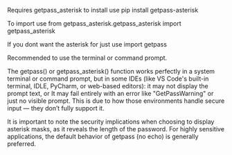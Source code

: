 Requires getpass_asterisk to install use pip install getpass-asterisk

To import use from getpass_asterisk.getpass_asterisk import getpass_asterisk

If you dont want the asterisk for just use import getpass

Recommended to use the terminal or command prompt.

The getpass() or getpass_asterisk() function works perfectly in a system terminal or command prompt,
but in some IDEs (like VS Code's built-in terminal, IDLE, PyCharm, or web-based editors):
it may not display the prompt text, or It may fail entirely with an error like "GetPassWarning" or just no visible prompt.
This is due to how those environments handle secure input — they don’t fully support it.

It is important to note the security implications when choosing to display asterisk masks, as it reveals the length of the password.
For highly sensitive applications, the default behavior of getpass (no echo) is generally preferred.
